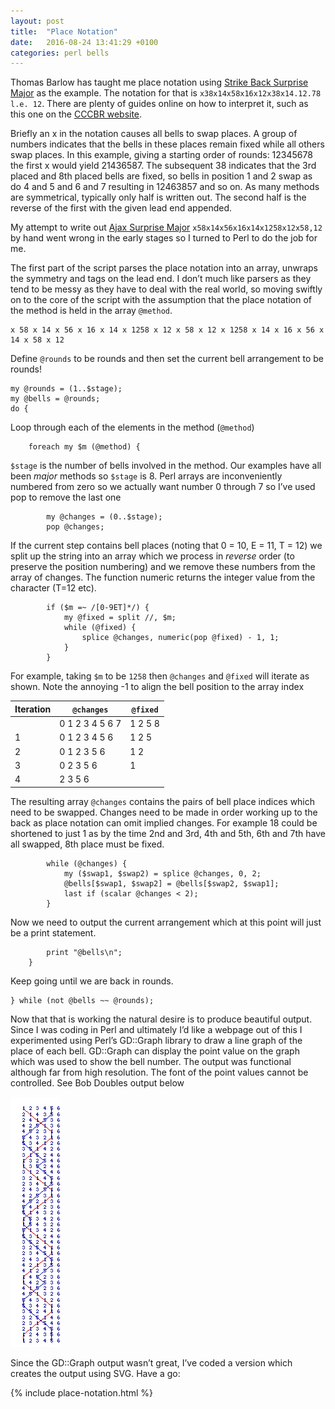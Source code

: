 ```yaml
---
layout: post
title:  "Place Notation"
date:   2016-08-24 13:41:29 +0100
categories: perl bells
---
```

Thomas Barlow has taught me place notation using [Strike Back Surprise Major](/downloads/Strike-Back-Surprise-Major.pdf) as the example. The notation for that is `x38x14x58x16x12x38x14.12.78 l.e. 12`. There are plenty of guides online on how to interpret it, such as this one on the [CCCBR website](http://www.cccbr.org.uk/education/thelearningcurve/pdfs/200404.pdf).

Briefly an x in the notation causes all bells to swap places. A group of numbers indicates that the bells in these places remain fixed while all others swap places. In this example, giving a starting order of rounds: 12345678 the first x would yield 21436587. The subsequent 38 indicates that the 3rd placed and 8th placed bells are fixed, so bells in position 1 and 2 swap as do 4 and 5 and 6 and 7 resulting in 12463857 and so on. As many methods are symmetrical, typically only half is written out. The second half is the reverse of the first with the given lead end appended.

My attempt to write out [Ajax Surprise Major](/downloads/Ajax-Surprise-Major.pdf) `x58x14x56x16x14x1258x12x58,12` by hand went wrong in the early stages so I turned to Perl to do the job for me.

The first part of the script parses the place notation into an array, unwraps the symmetry and tags on the lead end. I don’t much like parsers as they tend to be messy as they have to deal with the real world, so moving swiftly on to the core of the script with the assumption that the place notation of the method is held in the array `@method`.

    x 58 x 14 x 56 x 16 x 14 x 1258 x 12 x 58 x 12 x 1258 x 14 x 16 x 56 x 14 x 58 x 12

Define `@rounds` to be rounds and then set the current bell arrangement to be rounds!

    my @rounds = (1..$stage);
    my @bells = @rounds;
    do {

Loop through each of the elements in the method (`@method`)

        foreach my $m (@method) {

`$stage` is the number of bells involved in the method. Our examples have all been *major* methods so `$stage` is 8. Perl arrays are inconveniently numbered from zero so we actually want number 0 through 7 so I’ve used pop to remove the last one

            my @changes = (0..$stage);
            pop @changes;

If the current step contains bell places (noting that 0 = 10, E = 11, T = 12) we split up the string into an array which we process in *reverse* order (to preserve the position numbering) and we remove these numbers from the array of changes.  The function numeric returns the integer value from the character (T=12 etc).

            if ($m =~ /[0-9ET]*/) {
                my @fixed = split //, $m;
                while (@fixed) {
                    splice @changes, numeric(pop @fixed) - 1, 1;
                }
            }

For example, taking `$m` to be `1258` then `@changes` and `@fixed` will iterate as shown. Note the annoying -1 to align the bell position to the array index

| Iteration | `@changes`      | `@fixed` |
| --------- | --------------- | -------- |
|           | 0 1 2 3 4 5 6 7 | 1 2 5 8  |
| 1         | 0 1 2 3 4 5 6   | 1 2	5    |
| 2         | 0 1 2 3 5 6     | 1 2      |
| 3         | 0 2 3 5 6       | 1        |
| 4         | 2 3 5 6         |          |
					
The resulting array `@changes` contains the pairs of bell place indices which need to be swapped. Changes need to be made in order working up to the back as place notation can omit implied changes. For example 18 could be shortened to just 1 as by the time 2nd and 3rd, 4th and 5th, 6th and 7th have all swapped, 8th place must be fixed.

            while (@changes) {
                my ($swap1, $swap2) = splice @changes, 0, 2;
                @bells[$swap1, $swap2] = @bells[$swap2, $swap1];
                last if (scalar @changes < 2);
            }

Now we need to output the current arrangement which at this point will just be a print statement.

            print "@bells\n";
        }

Keep going until we are back in rounds.

    } while (not @bells ~~ @rounds);

Now that that is working the natural desire is to produce beautiful output. Since I was coding in Perl and ultimately I’d like a webpage out of this I experimented using Perl’s GD::Graph library to draw a line graph of the place of each bell. GD::Graph can display the point value on the graph which was used to show the bell number. The output was functional although far from high resolution. The font of the point values cannot be controlled.  See Bob Doubles output below

![](/images/bob-doubles.png)

Since the GD::Graph output wasn’t great, I’ve coded a version which creates the output using SVG.  Have a go:

{% include place-notation.html %} 

